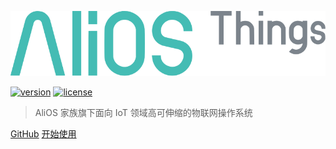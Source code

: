 ![logo](../_media/icon.svg)

[![version](https://img.shields.io/github/tag/alibaba/AliOS-Things.svg?style=flat-square)](https://github.com/alibaba/AliOS-Things)
[![license](https://img.shields.io/github/license/alibaba/AliOS-Things.svg?style=flat-square)](https://github.com/alibaba/AliOS-Things)

> AliOS 家族旗下面向 IoT 领域高可伸缩的物联网操作系统

[GitHub](https://github.com/alibaba/AliOS-Things)
[开始使用](#alios-things)
